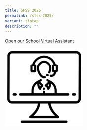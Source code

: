 ```yaml
---
title: SFSS 2025
permalink: /sfss-2025/
variant: tiptap
description: ""
---
```

<p><a href="https://sites.google.com/moe.edu.sg/sfssvitualassisstant/home" rel="noopener nofollow" target="_blank">Open our School Virtual Assistant</a>
</p><a class="isomer-image-wrapper" href="https://sites.google.com/moe.edu.sg/sfssvitualassisstant/home"><img style="width: 50%;" height="auto" width="100%" alt="Springfield Virtual Assistant" src="/images/virtual_asst_logo.png"></a>
<p></p>
<p></p>